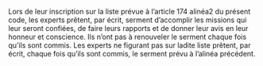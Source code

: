 Lors de leur inscription sur la liste prévue à l’article 174 alinéa2 du présent code, les experts prêtent, par écrit, serment d’accomplir les missions qui leur seront confiées, de faire leurs rapports et de donner leur avis en leur honneur et conscience. Ils n’ont pas à renouveler le serment chaque fois qu’ils sont commis.
Les experts ne figurant pas sur ladite liste prêtent, par écrit, chaque fois qu’ils sont commis, le serment prévu à l’alinéa précédent.
